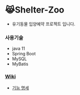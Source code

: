 # 😹Shelter-Zoo

- 유기동물 입양예약 프로젝트 입니다.

### 사용기술

- java 11
- Spring Boot
- MySQL
- MyBatis

### [Wiki](https://github.com/f-lab-edu/Shelter-Zoo/wiki)

- [기능 명세](https://github.com/f-lab-edu/Shelter-Zoo/wiki/%EA%B8%B0%EB%8A%A5-%EB%AA%85%EC%84%B8)

